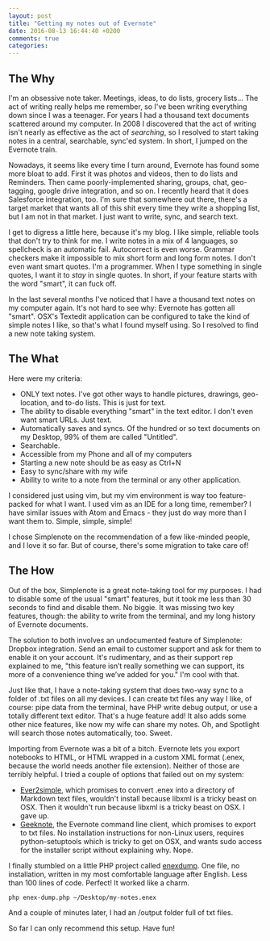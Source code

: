 ```yaml
---
layout: post
title: "Getting my notes out of Evernote"
date: 2016-08-13 16:44:40 +0200
comments: true
categories:
---
```


The Why
---

I'm an obsessive note taker. Meetings, ideas, to do lists, grocery lists... The act of writing really helps me remember, so I've been writing everything down since I was a teenager.  For years I had a thousand text documents scattered around my computer. In 2008 I discovered that the act of writing isn't nearly as effective as the act of *searching*, so I resolved to start taking notes in a central, searchable, sync'ed system. In short, I jumped on the Evernote train.

Nowadays, it seems like every time I turn around, Evernote has found some more bloat to add. First it was photos and videos, then to do lists and Reminders. Then came poorly-implemented sharing, groups, chat, geo-tagging, google drive integration, and so on. I recently heard that it does Salesforce integration, too. I'm sure that somewhere out there, there's a target market that wants all of this shit every time they write a shopping list, but I am not in that market. I just want to write, sync, and search text.

I get to digress a little here, because it's my blog. I like simple, reliable tools that don't try to think for me. I write notes in a mix of 4 languages, so spellcheck is an automatic fail. Autocorrect is even worse. Grammar checkers make it impossible to mix short form and long form notes. I don't even want smart quotes. I'm a programmer. When I type something in single quotes, I want it to *stay* in single quotes. In short, if your feature starts with the word "smart", it can fuck off.

In the last several months I've noticed that I have a thousand text notes on my computer again. It's not hard to see why: Evernote has gotten all "smart". OSX's Textedit application can be configured to take the kind of simple notes I like, so that's what I found myself using. So I resolved to find a new note taking system.

The What
---

Here were my criteria:
* ONLY text notes. I've got other ways to handle pictures, drawings, geo-location, and to-do lists. This is just for text.
* The ability to disable everything "smart" in the text editor. I don't even want smart URLs. Just text.
* Automatically saves and syncs. Of the hundred or so text documents on my Desktop, 99% of them are called "Untitled".
* Searchable.
* Accessible from my Phone and all of my computers
* Starting a new note should be as easy as Ctrl+N
* Easy to sync/share with my wife
* Ability to write to a note from the terminal or any other application.

I considered just using vim, but my vim environment is way too feature-packed for what I want. I used vim as an IDE for a long time, remember? I have similar issues with Atom and Emacs - they just do way more than I want them to. Simple, simple, simple!

I chose Simplenote on the recommendation of a few like-minded people, and I love it so far. But of course, there's some migration to take care of!

The How
---

Out of the box, Simplenote is a great note-taking tool for my purposes. I had to disable some of the usual "smart" features, but it took me less than 30 seconds to find and disable them. No biggie. It was missing two key features, though: the ability to write from the terminal, and my long history of Evernote documents.

The solution to both involves an undocumented feature of Simplenote: Dropbox integration. Send an email to customer support and ask for them to enable it on your account. It's rudimentary, and as their support rep explained to me, "this feature isn’t really something we can support, its more of a convenience thing we’ve added for you." I'm cool with that.

Just like that, I have a note-taking system that does two-way sync to a folder of .txt files on all my devices. I can create txt files any way I like, of course: pipe data from the terminal, have PHP write debug output, or use a totally different text editor. That's a huge feature add! It also adds some other nice features, like now my wife can share my notes. Oh, and Spotlight will search those notes automatically, too. Sweet.

Importing from Evernote was a bit of a bitch. Evernote lets you export notebooks to HTML, or HTML wrapped in a custom XML format (.enex, because the world needs another file extension). Neither of those are terribly helpful. I tried a couple of options that failed out on my system:

* [Ever2simple](https://github.com/claytron/ever2simple), which promises to convert .enex into a directory of Markdown text files, wouldn't install because libxml is a tricky beast on OSX. Then it wouldn't run because libxml is a tricky beast on OSX. I gave up.
* [Geeknote](http://www.geeknote.me/), the Evernote command line client, which promises to export to txt files. No installation instructions for non-Linux users, requires python-setuptools which is tricky to get on OSX, and wants sudo access for the installer script without explaining why. Nope.

I finally stumbled on a little PHP project called [enexdump](https://github.com/panicsteve/enex-dump). One file, no installation, written in my most comfortable language after English. Less than 100 lines of code. Perfect! It worked like a charm.

```php enex-dump.php ~/Desktop/my-notes.enex```

And a couple of minutes later, I had an /output folder full of txt files.

So far I can only recommend this setup. Have fun!
